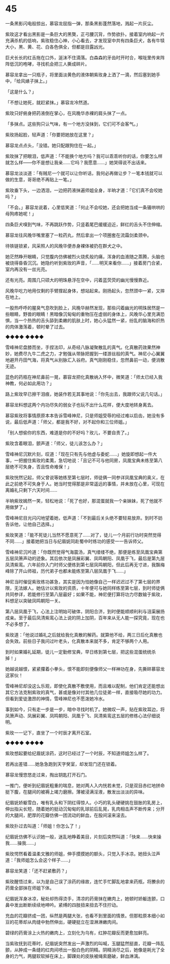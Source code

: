# 45

一条黑影闪电般掠出，慕容龙屈指一弹，那条黑影蓬然落地，溅起一片灰尘。

紫玫这才看出黑影是一条巨大的黑獒，正弓腰沉背，作势欲扑。接着室内响起一片充满杀机的低响，紫玫稳住心神，小心看去，才发现室中共有四条巨犬，各有牛犊大小，黑、黄、花、白各色俱全，但都是目露凶光。

巨犬长长的红舌拖在口外，涎沫不住滴落。白森森的牙齿时开时合，喉咙里传来阵阵低沉的咆哮，寻找机会把三人撕成碎片。

慕容龙拿出一只瓶子，将里面淡黄色的液体朝紫玫身上洒了一滴，然后塞到她手中，「给风婊子抹上。」

「这是什么？」

「不想让她死，就赶紧抹。」慕容龙冷然道。

紫玫只好俯身把药液倒在掌心，在风晚华赤裸的肩头抹了一点。

「多抹点。这些狗只认气味，有一个地方没抹到，它们可不会客气。」

紫玫扬起脸，轻声道：「你要把她放在这里？」

慕容龙点点头，「没错。她只配跟狗住在一起。」

紫玫抹了把眼泪，低声道：「不能换个地方吗？我可以乖乖听你的话，你要怎么样就怎么样——你不是想让我亲……它吗？我愿意……」她哭得说不出话来。

慕容龙淡淡道：「有贼尼一个就可以让你听话，我何必再做让步？一笔本钱就可以做的生意，哥哥绝不再贴上一笔。」

紫玫垂下头，一边洒泪，一边把药液抹遍师姐全身，半晌才道：「它们真不会咬她吗？」

「不会。」慕容龙说着，心里低笑道：「何止不会咬她，还会把她当成一条骚哄哄的母狗疼她呢！」

四条巨犬嗅到气味，不再跳跃作势，只竖着尾巴缓缓迫近，鲜红的舌头不住伸缩。

慕容龙往风晚华嘴里塞了一粒药丸，然后拿出一个项圈套在流霜剑柔颈中。

待铁链锁紧，风采照人的风晚华便赤身裸体被扔在群犬之中。

她茫然睁开眼睛，只觉腹内仿佛被烈火烧炙般灼痛，浑身的血液随之蒸腾，头脑也被烧得昏昏沉沉。她隐约听到紫玫的声音，「……明天来看你……」接着房门合紧，室内再没有一丝光亮。

还有光亮。周围几只硕大的明珠悬浮在空中，闪着蓝荧荧的幽光慢慢靠近。

风晚华吃力地用仅剩的手臂撑起身体，想站起来。刚扬起头，忽然颈中一紧，又摔在地上。

一股热呼呼的腥臭气息吹到脸上，风晚华赫然发现，那些闪着幽光的明珠居然是一些眼睛，野兽的眼睛！黑暗像沉甸甸的重物压在虚弱的身体上，风晚华心里充满恐惧，当一个热热的舌头舔到柔嫩的肌肤上时，她心头猛然一紧，纷乱的脑海和炽热的肉体激荡着，顿时晕了过去。

◆◆◆◆ ◆◆◆◆

雪峰神尼盘膝而坐，手捏法印，从奇经八脉凝聚散乱的真气。化真散药效果然神妙，她费尽九牛二虎之力，才勉强从带脉把握到一缕游丝般的真气。神尼小心翼翼地避开丹田气海，将真气从别脉汇入谷府。真气刚刚稳住，忽然鼻前一动，便消散无迹。

蓝色的药瓶在神尼鼻前一晃，慕容龙把化真散纳入怀中，微笑道：「师太已经入我神教，何必如此用功？」

路上紫玫早已擦干泪痕，她装作若无其事地说：「你先出去，我跟师父说几句话。」

慕容龙料想这两个内功尽失的弱女子也玩不出什么花样，便大度地转身离去。

慕容紫玫将事情原原本本告诉雪峰神尼，只是师姐受辱的经过难以启齿，她没有多说，最后低声道：「师父，都是我不好，对不起你和三位师姐。」

「别人想偷你的东西，难道是你的不好吗？玫儿，不要自责了。」

紫玫含着眼泪，颤声道：「师父，徒儿该怎么办？」

雪峰神尼沉默片刻，叹道：「现在只有先与他虚与委蛇……」她旋即想起一件大事，一把握住紫玫的柔荑，急切地说：「且记不可与他同房，凤凰宝典未练至第八层绝不可失身，否且性命难保！」

紫玫恍然记起，师父曾说等她练至第七层时，师徒俩一同参详凤凰宝典的奥义，在此之前绝不可失身于人。她当时觉得那是非常遥远的事情，并未放在心里，可现在离婚礼只剩下六天时间……

半晌紫玫嫣然一笑，轻松地说：「死了也好，那混蛋就我一个亲妹妹，死了他就不用做梦了。」

雪峰神尼目光闪闪地望着她，低声道：「不到最后关头绝不要轻易放弃。到时不妨告诉他，让他自己选择。」

紫玫笑道：「能不死徒儿当然不愿意死了……对了，徒儿一个月前行功时突然觉得不同……」接着她把当日与纪眉妩同赴蜀中时练功的感受一一告诉师父。

雪峰神尼沉吟道：「你既然觉得气海震汤，真气缕缕不绝，那便是练至凤凰宝典第五层凤箫声动的迹象。其后依次是凤展彩翼、凤鸣朝阳、凤凰于飞，最后是第九层凤清紫鸾。六年前你入门时师父便练到第七层凤鸣朝阳，但此后再无寸进，我飘梅峰除了开山师祖，历代弟子也都未能练至第八层凤凰于飞……」

神尼当时催促紫玫练功甚急，其实是因为怕她像自己一样迟迟过不了第七层的界限，无法嫁人。她估计以紫玫的资质，十年便可与她同样练至第七层，到时师徒俩共同参详，若能修行至第八层最好；如果不能，神尼便打算将功力尽数输于紫玫，料想足以突破凤鸣朝阳一关。

第八层凤凰于飞，心法上注明始可破体，阴阳合济，到时便能顺顺利利与沮渠展扬成亲。至于最后凤清紫鸾心法上说的阴上加阴，百年来从无人能一探究竟，现在也不必多想了。

紫玫道：「他说过婚礼之后就给我化真散的解药。就算他不给，两三日后化真散也会失效。前些日子我问过叶老头，化真散本来就不多，肯定不够两个人用。

到时如果婚礼延期，徒儿一定勤修宝典，早日练到第七层，把这些混蛋统统杀掉！」

她越说越恨，紧紧攥着小拳头，恨不能即刻便像师父一样神功在身，先撕碎慕容龙这家伙！

雪峰神尼却没这么乐观，即使化真散不敷使用，而且难以配制，他们肯定还能想出其它方法克制紫玫的真气，甚或是像对付其他几位徒弟一样，直接吸尽她的功力。但看到爱徒激昂的神情，雪峰神尼也不愿泼她冷水。

事到如今，只有走一步是一步，暗中寻找时机了。她微叹一声，贴在紫玫耳边，将凤箫声动、凤展彩翼、凤鸣朝阳、凤凰于飞、凤清紫鸾这五层的修练心法仔细说明。

紫玫一一记下，直坐了一个时辰才离开石室。

◆◆◆◆ ◆◆◆◆

紫玫想起要给纪眉妩涂药，这时已经过了一个时辰，不知道师姐怎么样了。

若再出差错……她急急跑到天字癸室，却发现门还在锁着。

慕容龙慢悠悠走过来，掏出钥匙打开石门。

一推门，便听到纪眉妩粗重的喘息，她对两人入内恍若未觉，只是双目赤红地拼命挺下腹，在腿间的被褥上竭力磨擦。薄被浸满淫液，散发出淡淡的异味。

纪眉妩娇躯雪白，唯有乳头和下阴红得惊人。小巧的乳头硬硬挑在鼓胀的乳房上，伸出指尖长短，随着她的挺动沉甸甸的乳球前后乱晃，乳肉相击声不断传来；分开的大腿间，肥厚的花瓣仿佛一团流动的鲜血，在股间滚来滚去。

紫玫扑过去叫道：「师姐！你怎么了！」

纪眉妩仿佛不认识她一般，迷乱地睁着美目，片刻后突然叫道：「快来……快来操我……操我……」

紫玫愕然看着温柔文雅的师姐，伸手摸摸她的额头，只觉入手冰凉。她扭头泣声道：「我师姐怎么会这个样子……」

慕容龙笑道：「还不赶紧敷药？」

紫玫醒悟过来，以为是自己误了涂药的缘故，连忙手忙脚乱地拿来药瓶，将賸余的药膏全部抹在师姐下体。

纪眉妩浑身冰凉，秘处却热得烫手，清凉的药膏抹在嫩肉上，她顿时娇躯连颤，口鼻中发出断断续续地呻吟。紧缚的四肢扭来扭去不住拧动。

充血的花瓣挤成一团，纵然是两腿大张，也看不到里面的情景。但那粒原本细小如豆的花蒂却从肉缝中勃然伸出，硬硬挺立在湿淋淋嫩肉间。

碧绿的药膏涂上火热的嫩肉上，立刻化为乌有，红肿花瓣反而更愈加鲜亮。

当紫玫抚到花蒂时，纪眉妩突然发出一声激烈的叫喊，玉腿猛然挺直，花瓣一阵乱颤，从肿成一条缝的红肉间喷出一股白色的阴精。阴精淌尽之后，她像是耗光了全身的力气，两腿软软掉在床上，脚踝处的皮肤被绳索磨破，鲜血淋漓。
